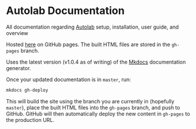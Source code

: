 # Autolab Documentation

All documentation regarding [Autolab](http://github.com/autolab/Autolab) setup, installation, user guide, and overview

Hosted [here](http://autolab.github.io/docs) on GitHub pages. The built HTML files are stored in the `gh-pages` branch.

Uses the latest version (v1.0.4 as of writing) of the [Mkdocs](http://www.mkdocs.org/) documentation generator.

Once your updated documentation is in `master`, run:

```bash
mkdocs gh-deploy
```

This will build the site using the branch you are currently in (hopefully `master`), place the built HTML files into the `gh-pages` branch, and push to GitHub. GitHub will then automatically deploy the new content in `gh-pages` to the production URL.
